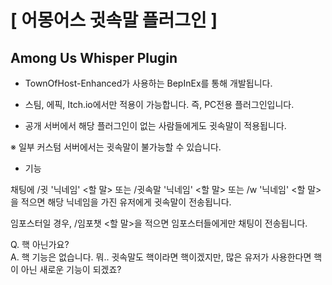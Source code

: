 # [ 어몽어스 귓속말 플러그인 ]
## Among Us Whisper Plugin



- TownOfHost-Enhanced가 사용하는 BepInEx를 통해 개발됩니다.
- 스팀, 에픽, Itch.io에서만 적용이 가능합니다. 즉, PC전용 플러그인입니다.

- 공개 서버에서 해당 플러그인이 없는 사람들에게도 귓속말이 적용됩니다.

※ 일부 커스텀 서버에서는 귓속말이 불가능할 수 있습니다.



- 기능

채팅에 /귓 '닉네임' <할 말> 또는 /귓속말 '닉네임' <할 말> 또는 /w '닉네임' <할 말>을 적으면 해당 닉네임을 가진 유저에게 귓속말이 전송됩니다.

임포스터일 경우, /임포챗 <할 말>을 적으면 임포스터들에게만 채팅이 전송됩니다.



Q. 핵 아닌가요?<br>A. 핵 기능은 없습니다. 뭐.. 귓속말도 핵이라면 핵이겠지만, 많은 유저가 사용한다면 핵이 아닌 새로운 기능이 되겠죠?
